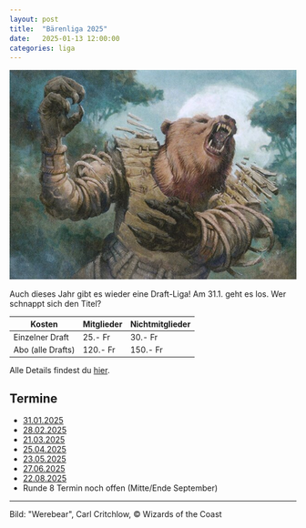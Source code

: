 ```yaml
---
layout: post
title:  "Bärenliga 2025"
date:   2025-01-13 12:00:00
categories: liga
---
```


![Werebear; Carl Critchlowg; Wizards of the Coast](../assets/img/werebear.jpg)

Auch dieses Jahr gibt es wieder eine Draft-Liga! Am 31.1. geht es los. Wer schnappt sich den Titel?

| Kosten               | Mitglieder | Nichtmitglieder |
|----------------------|------------|-----------------|
| Einzelner Draft      | 25.- Fr    | 30.- Fr         |
| Abo (alle Drafts)    | 120.- Fr   | 150.- Fr        |

Alle Details findest du [hier](/liga/uebersicht).

## Termine

- [31.01.2025](/event/2025-01-31-liga)
- [28.02.2025](/event/2025-02-28-liga)
- [21.03.2025](/event/2025-03-21-liga)
- [25.04.2025](/event/2025-04-25-liga)
- [23.05.2025](/event/2025-05-23-liga)
- [27.06.2025](/event/2025-06-27-liga)
- [22.08.2025](/event/2025-08-22-liga) 
- Runde 8 Termin noch offen (Mitte/Ende September)

---

Bild: "Werebear", Carl Critchlow, © Wizards of the Coast
